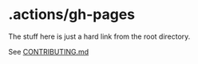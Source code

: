 # .actions/gh-pages

The stuff here is just a hard link from the root directory.

See [CONTRIBUTING.md](../../CONTRIBUTING.md#github-action)
